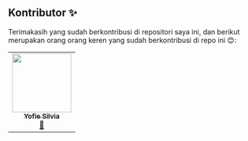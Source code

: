 ## Kontributor ✨

Terimakasih yang sudah berkontribusi di repositori saya ini, dan berikut merupakan orang orang keren yang sudah berkontribusi di repo ini 😊:

<!-- ALL-CONTRIBUTORS-LIST:START - Do not remove or modify this section -->
<!-- prettier-ignore-start -->
<!-- markdownlint-disable -->
<table>
  <tr>
    <td align="center"><a href="https://github.com/Henr3/"><img src="https://avatars0.githubusercontent.com/u/72328058?s=460&v=4" width="120px;" alt=""/><br /><sub><b>Yofie Silvia</b></sub></a><br /><a href="#maintenance-Henr3" title="Maintenance">🚧</a></td>
